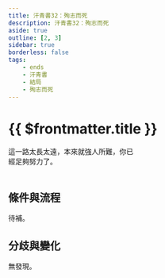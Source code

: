 ```yaml
---
title: 汗青書32：殉志而死
description: 汗青書32：殉志而死
aside: true
outline: [2, 3]
sidebar: true
borderless: false
tags:
    - ends
    - 汗青書
    - 結局
    - 殉志而死
---
```


# {{ $frontmatter.title }}

<EndBackground no=32 title="殉志而死">
這一路太長太遠，本來就強人所難，你已<br>
經足夠努力了。
<br>
<br>
<!-- 此處因排版, 放入部分空行, 無理由請勿移除 -->
</EndBackground>

## 條件與流程

待補。

## 分歧與變化
無發現。
